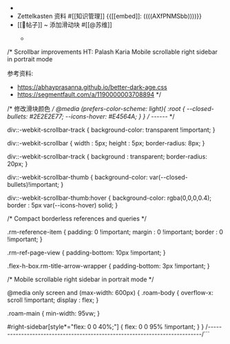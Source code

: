 - 
- Zettelkasten 资料 #[[知识管理]]
    {{[[embed]]: ((((AXfPNMSbb))))}}
- [[📝帖子]] ~ 添加滑动块 #[[@苏维]]
    - ```css
/* Scrollbar improvements HT: Palash Karia
Mobile scrollable right sidebar in portrait mode

参考资料:
- https://abhayprasanna.github.io/better-dark-age.css
- https://segmentfault.com/a/1190000003708894
*/

/* 修改滑块颜色 */
@media (prefers-color-scheme: light){
	:root {
    --closed-bullets: #2E2E2E77;
    --icons-hover: #E4564A;
  	}
}
/* ------ */

div::-webkit-scrollbar-track {
  background-color: transparent !important;
}

div::-webkit-scrollbar {
  width        : 5px;
  height       : 5px;
  border-radius: 8px;
}

div::-webkit-scrollbar-track {
  background   : transparent;
  border-radius: 20px;
}

div::-webkit-scrollbar-thumb {
  background-color: var(--closed-bullets)!important;
}

div::-webkit-scrollbar-thumb:hover {
  background-color: rgba(0,0,0,0.4);
  border          : 5px var(--icons-hover) solid;
}

/* Compact borderless references and queries */

.rm-reference-item {
  padding: 0 !important;
  margin : 0 !important;
  border : 0 !important;
}

.rm-ref-page-view {
  padding-bottom: 10px !important;
}

.flex-h-box.rm-title-arrow-wrapper {
  padding-bottom: 3px !important;
}


/* Mobile scrollable right sidebar in portrait mode */

@media only screen and (max-width: 600px) {
  .roam-body {
    overflow-x: scroll !important;
    display   : flex;
  }

  .roam-main {
    min-width: 95vw;
  }

  #right-sidebar[style*="flex: 0 0 40%;"] {
    flex: 0 0 95% !important;
  }
}
/*---------------------------------------------------------------------------*/```
